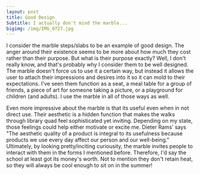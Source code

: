 ```yaml
---
layout: post
title: Good Design
Subtitle: I actually don't mind the marble...
bigimg: /img/IMG_0727.jpg
---
```


I consider the marble steps/slabs to be an example of good design. The anger around their existence seems to be more about how much they cost rather than their purpose. But what is their purpose exactly? Well, I don't really know, and that's probably why I consider them to be well designed. The marble doesn't force us to use it a certain way, but instead it allows the user to attach their impressions and desires into it so it can mold to their expectations. I've seen them function as a seat, a meal table for a group of friends, a piece of art for someone taking a picture, or a playground for children (and adults). I use the marble in all of those ways as well. 

Even more impressive about the marble is that its useful even when in not direct use. Their aesthetic is a hidden function that makes the walks through library quad feel sophisticated yet inviting. Depending on my state, those feelings could help either motivate or excite me. Dieter Rams’ says "The aesthetic quality of a product is integral to its usefulness because products we use every day affect our person and our well-being." Ultimately, by looking pretty/inciting curiousity, the marble invites people to interact with them in the forms I mentioned before. Therefore, I'd say the school at least got its money's worth. Not to mention they don't retain heat, so they will always be cool enough to sit on in the summer!
